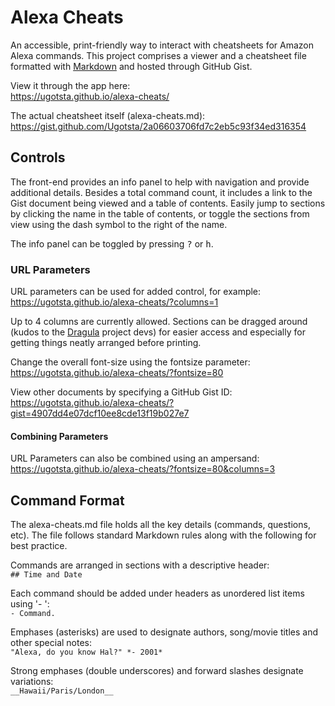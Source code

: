 # Alexa Cheats
An accessible, print-friendly way to interact with cheatsheets for Amazon Alexa commands. This project comprises a viewer and a cheatsheet file formatted with [Markdown](https://en.wikipedia.org/wiki/Markdown) and hosted through GitHub Gist.

View it through the app here:  
https://ugotsta.github.io/alexa-cheats/

The actual cheatsheet itself (alexa-cheats.md):  
https://gist.github.com/Ugotsta/2a06603706fd7c2eb5c93f34ed316354

## Controls
The front-end provides an info panel to help with navigation and provide additional details. Besides a total command count, it includes a link to the Gist document being viewed and a table of contents. Easily jump to sections by clicking the name in the table of contents, or toggle the sections from view using the dash symbol to the right of the name.

The info panel can be toggled by pressing <kbd>?</kbd> or <kbd>h</kbd>.

### URL Parameters

URL parameters can be used for added control, for example:  
https://ugotsta.github.io/alexa-cheats/?columns=1

Up to 4 columns are currently allowed. Sections can be dragged around (kudos to the [Dragula](https://bevacqua.github.io/dragula/) project devs) for easier access and especially for getting things neatly arranged before printing.

Change the overall font-size using the fontsize parameter:
https://ugotsta.github.io/alexa-cheats/?fontsize=80

View other documents by specifying a GitHub Gist ID:
https://ugotsta.github.io/alexa-cheats/?gist=4907dd4e07dcf10ee8cde13f19b027e7

#### Combining Parameters

URL Parameters can also be combined using an ampersand:
https://ugotsta.github.io/alexa-cheats/?fontsize=80&columns=3

## Command Format
The alexa-cheats.md file holds all the key details (commands, questions, etc). The file follows standard Markdown rules along with the following for best practice.

Commands are arranged in sections with a descriptive header:  
`## Time and Date`

Each command should be added under headers as unordered list items using '- ':  
`- Command.`

Emphases (asterisks) are used to designate authors, song/movie titles and other special notes:  
`"Alexa, do you know Hal?" *- 2001*`

Strong emphases (double underscores) and forward slashes designate variations:  
`__Hawaii/Paris/London__`
